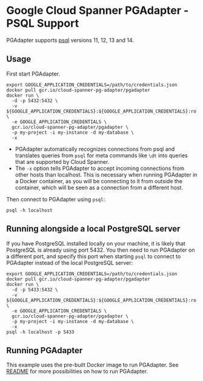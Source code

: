 # Google Cloud Spanner PGAdapter - PSQL Support

PGAdapter supports [psql](https://www.postgresql.org/docs/current/app-psql.html) versions 11, 12, 13 and 14.

## Usage

First start PGAdapter.

```shell
export GOOGLE_APPLICATION_CREDENTIALS=/path/to/credentials.json
docker pull gcr.io/cloud-spanner-pg-adapter/pgadapter
docker run \
  -d -p 5432:5432 \
  -v ${GOOGLE_APPLICATION_CREDENTIALS}:${GOOGLE_APPLICATION_CREDENTIALS}:ro \
  -e GOOGLE_APPLICATION_CREDENTIALS \
  gcr.io/cloud-spanner-pg-adapter/pgadapter \
  -p my-project -i my-instance -d my-database \
  -x
```

- PGAdapter automatically recognizes connections from psql and translates queries from `psql` for 
  meta commands like `\dt` into queries that are supported by Cloud Spanner.
- The `-x` option tells PGAdapter to accept incoming connections from other hosts than localhost.
  This is necessary when running PGAdapter in a Docker container, as you will be connecting to it
  from outside the container, which will be seen as a connection from a different host.

Then connect to PGAdapter using `psql`:

```shell
psql -h localhost
```

## Running alongside a local PostgreSQL server

If you have PostgreSQL installed locally on your machine, it is likely that PostgreSQL is
already using port 5432. You then need to run PGAdapter on a different port, and specify this port
when starting `psql` to connect to PGAdapter instead of the local PostgreSQL server:

```shell
export GOOGLE_APPLICATION_CREDENTIALS=/path/to/credentials.json
docker pull gcr.io/cloud-spanner-pg-adapter/pgadapter
docker run \
  -d -p 5433:5432 \
  -v ${GOOGLE_APPLICATION_CREDENTIALS}:${GOOGLE_APPLICATION_CREDENTIALS}:ro \
  -e GOOGLE_APPLICATION_CREDENTIALS \
  gcr.io/cloud-spanner-pg-adapter/pgadapter \
  -p my-project -i my-instance -d my-database \
  -x
psql -h localhost -p 5433
```

## Running PGAdapter

This example uses the pre-built Docker image to run PGAdapter.
See [README](../README.md) for more possibilities on how to run PGAdapter.
